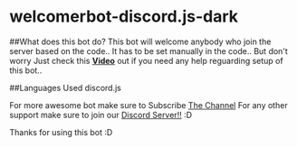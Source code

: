 # welcomerbot-discord.js-dark

##What does this bot do?
This bot will welcome anybody who join the server based on the code.. It has to be set manually in the code..
But don't worry Just check this **[Video](https://www.youtube.com/watch?v=CW1hEPiBBJc)** out if you need any help reguarding setup of this bot..

##Languages Used
discord.js

For more awesome bot make sure to Subscribe [The Channel](https://www.youtube.com/channel/UC4LEWoHKBdqq7nQm0k6LiaA)
For any other support make sure to join our [Discord Server!!](https://discord.gg/pWWZFjmA8H) :D

Thanks for using this bot :D
